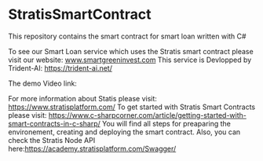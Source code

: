 # StratisSmartContract
This repository contains the smart contract for smart loan written with C#


To see our Smart Loan service which uses the Stratis smart contract please visit our website: www.smartgreeninvest.com
This service is Devlopped by Trident-AI: https://trident-ai.net/ 

The demo Video link:

For more information about Statis please visit: https://www.stratisplatform.com/
To get started with Stratis Smart Contracts please visit: https://www.c-sharpcorner.com/article/getting-started-with-smart-contracts-in-c-sharp/
You will find all steps for preaparing the environement, creating and deploying the smart contract.
Also, you can check the Stratis Node API here:https://academy.stratisplatform.com/Swagger/
